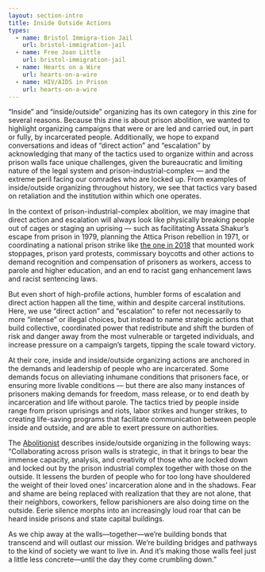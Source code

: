 ```yaml
---
layout: section-intro
title: Inside Outside Actions
types:
  - name: Bristol Immigra-tion Jail
    url: bristol-immigration-jail
  - name: Free Joan Little
    url: bristol-immigration-jail
  - name: Hearts on a Wire
    url: hearts-on-a-wire
  - name: HIV/AIDS in Prison
    url: hearts-on-a-wire
---
```


“Inside” and “inside/outside” organizing has its own category in this zine for several reasons. Because this zine is about prison abolition, we wanted to highlight organizing campaigns that were or are led and carried out, in part or fully, by incarcerated people. 
Additionally, we hope to expand conversations and ideas of “direct action” and “escalation” by acknowledging that many of the tactics used to organize within and across prison walls face unique challenges, given the bureaucratic and limiting nature of the legal system and prison-industrial-complex — and the extreme peril facing our comrades who are locked up. From examples of inside/outside organizing throughout history, we see that tactics vary based on retaliation and the institution within which one operates. <br>

In the context of prison-industrial-complex abolition, we may imagine that direct action and escalation will always look like physically breaking people out of cages or staging an uprising — such as facilitating Assata Shakur’s escape from prison in 1979, planning the Attica Prison rebellion in 1971, or coordinating a national prison strike like [the one in 2018](https://incarceratedworkers.org/campaigns/prison-strike-2018) that mounted work stoppages, prison yard protests, commissary boycotts and other actions to demand recognition and compensation of prisoners as workers, access to parole and higher education, and an end to racist gang enhancement laws and racist sentencing laws. 

But even short of high-profile actions, humbler forms of escalation and direct action happen all the time, within and despite carceral institutions. Here, we use “direct action” and “escalation” to refer not necessarily to more “intense” or illegal choices, but instead to name strategic actions that build collective, coordinated power that redistribute and shift the burden of risk and danger away from the most vulnerable or targeted individuals, and increase pressure on a campaign’s targets, tipping the scale toward victory. 

At their core, inside and inside/outside organizing actions are anchored in the demands and leadership of people who are incarcerated. Some demands focus on alleviating inhumane conditions that prisoners face, or ensuring more livable conditions — but there are also many instances of prisoners making demands for freedom, mass release, or to end death by incarceration and life without parole. The tactics tried by people inside range from prison uprisings and riots, labor strikes and hunger strikes, to creating life-saving programs that facilitate communication between people inside and outside, and are able to exert pressure on authorities. 

The [Abolitionist](https://abolitionistpaper.wordpress.com/2018/12/14/organizing-across-prison-walls-is-how-well-bring-them-down/) describes inside/outside organizing in the following ways: “Collaborating across prison walls is strategic, in that it brings to bear the immense capacity, analysis, and creativity of those who are locked down and locked out by the prison industrial complex together with those on the outside. It lessens the burden of people who for too long have shouldered the weight of their loved ones’ incarceration alone and in the shadows. Fear and shame are being replaced with realization that they are not alone, that their neighbors, coworkers, fellow parishioners are also doing time on the outside. Eerie silence morphs into an increasingly loud roar that can be heard inside prisons and state capital buildings.

As we chip away at the walls—together—we’re building bonds that transcend and will outlast our mission. We’re building bridges and pathways to the kind of society we want to live in. And it’s making those walls feel just a little less concrete—until the day they come crumbling down.” 